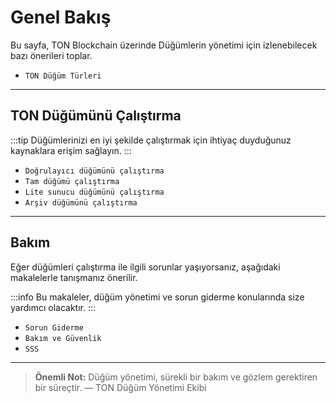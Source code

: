 # Genel Bakış

Bu sayfa, TON Blockchain üzerinde Düğümlerin yönetimi için izlenebilecek bazı önerileri toplar.

* `TON Düğüm Türleri`

---

## TON Düğümünü Çalıştırma

:::tip
Düğümlerinizi en iyi şekilde çalıştırmak için ihtiyaç duyduğunuz kaynaklara erişim sağlayın.
:::

* `Doğrulayıcı düğümünü çalıştırma`
* `Tam düğümü çalıştırma`
* `Lite sunucu düğümünü çalıştırma`
* `Arşiv düğümünü çalıştırma`

---

## Bakım

Eğer düğümleri çalıştırma ile ilgili sorunlar yaşıyorsanız, aşağıdaki makalelerle tanışmanız önerilir.

:::info
Bu makaleler, düğüm yönetimi ve sorun giderme konularında size yardımcı olacaktır.
:::

* `Sorun Giderme`
* `Bakım ve Güvenlik`
* `SSS`

---

> **Önemli Not:**
> Düğüm yönetimi, sürekli bir bakım ve gözlem gerektiren bir süreçtir. 
> — TON Düğüm Yönetimi Ekibi